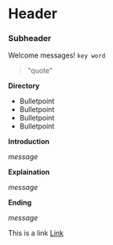 # Header
### Subheader 

Welcome messages!
`key word`
> "quote"

**Directory**
* Bulletpoint
* Bulletpoint
* Bulletpoint
* Bulletpoint

**Introduction**  
  
*message*

**Explaination**  
  
*message*

**Ending**  
  
*message*

This is a link [Link](www.google.com)
